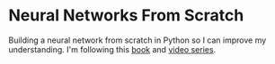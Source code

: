 # Neural Networks From Scratch

Building a neural network from scratch in Python so I can improve my understanding. I'm following this [book](https://nnfs.io/) and [video series](https://www.youtube.com/playlist?list=PLQVvvaa0QuDcjD5BAw2DxE6OF2tius3V3).